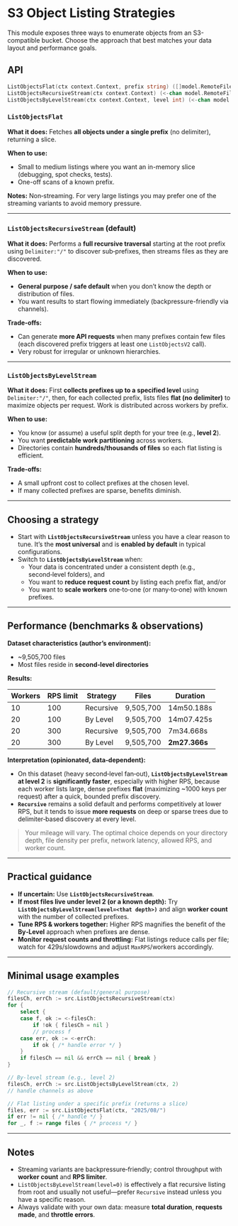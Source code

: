 # S3 Object Listing Strategies

This module exposes three ways to enumerate objects from an S3-compatible bucket. Choose the approach that best matches your data layout and performance goals.

## API

```go
ListObjectsFlat(ctx context.Context, prefix string) ([]model.RemoteFile, error)
ListObjectsRecursiveStream(ctx context.Context) (<-chan model.RemoteFile, <-chan error)
ListObjectsByLevelStream(ctx context.Context, level int) (<-chan model.RemoteFile, <-chan error)
```

### `ListObjectsFlat`
**What it does:** Fetches **all objects under a single prefix** (no delimiter), returning a slice.

**When to use:**
- Small to medium listings where you want an in-memory slice (debugging, spot checks, tests).
- One-off scans of a known prefix.

**Notes:** Non‑streaming. For very large listings you may prefer one of the streaming variants to avoid memory pressure.

---

### `ListObjectsRecursiveStream` (default)
**What it does:** Performs a **full recursive traversal** starting at the root prefix using `Delimiter:"/"` to discover sub‑prefixes, then streams files as they are discovered.

**When to use:**
- **General purpose / safe default** when you don’t know the depth or distribution of files.
- You want results to start flowing immediately (backpressure-friendly via channels).

**Trade‑offs:**
- Can generate **more API requests** when many prefixes contain few files (each discovered prefix triggers at least one `ListObjectsV2` call).
- Very robust for irregular or unknown hierarchies.

---

### `ListObjectsByLevelStream`
**What it does:** First **collects prefixes up to a specified level** using `Delimiter:"/"`, then, for each collected prefix, lists files **flat (no delimiter)** to maximize objects per request. Work is distributed across workers by prefix.

**When to use:**
- You know (or assume) a useful split depth for your tree (e.g., **level 2**).
- You want **predictable work partitioning** across workers.
- Directories contain **hundreds/thousands of files** so each flat listing is efficient.

**Trade‑offs:**
- A small upfront cost to collect prefixes at the chosen level.
- If many collected prefixes are sparse, benefits diminish.

---

## Choosing a strategy

- Start with **`ListObjectsRecursiveStream`** unless you have a clear reason to tune. It’s the **most universal** and is **enabled by default** in typical configurations.
- Switch to **`ListObjectsByLevelStream`** when:
  - Your data is concentrated under a consistent depth (e.g., second‑level folders), and
  - You want to **reduce request count** by listing each prefix flat, and/or
  - You want to **scale workers** one‑to‑one (or many‑to‑one) with known prefixes.

---

## Performance (benchmarks & observations)

**Dataset characteristics (author’s environment):**
- ~9,505,700 files
- Most files reside in **second‑level directories**

**Results:**

| Workers | RPS limit | Strategy    | Files    | Duration |
|---------|-----------|-------------|----------|----------|
| 10      | 100       | Recursive   | 9,505,700| 14m50.188s |
| 20      | 100       | By Level    | 9,505,700| 14m07.425s |
| 20      | 300       | Recursive   | 9,505,700| 7m34.668s  |
| 20      | 300       | By Level    | 9,505,700| **2m27.366s** |

**Interpretation (opinionated, data‑dependent):**
- On this dataset (heavy second‑level fan‑out), **`ListObjectsByLevelStream` at level 2** is **significantly faster**, especially with higher RPS, because each worker lists large, dense prefixes **flat** (maximizing ~1000 keys per request) after a quick, bounded prefix discovery.
- **`Recursive`** remains a solid default and performs competitively at lower RPS, but it tends to issue **more requests** on deep or sparse trees due to delimiter‑based discovery at every level.

> Your mileage will vary. The optimal choice depends on your directory depth, file density per prefix, network latency, allowed RPS, and worker count.

---

## Practical guidance

- **If uncertain:** Use **`ListObjectsRecursiveStream`**.
- **If most files live under level 2 (or a known depth):** Try **`ListObjectsByLevelStream(level=<that depth>)`** and align **worker count** with the number of collected prefixes.
- **Tune RPS & workers together:** Higher RPS magnifies the benefit of the **By‑Level** approach when prefixes are dense.
- **Monitor request counts and throttling:** Flat listings reduce calls per file; watch for 429s/slowdowns and adjust `MaxRPS`/workers accordingly.

---

## Minimal usage examples

```go
// Recursive stream (default/general purpose)
filesCh, errCh := src.ListObjectsRecursiveStream(ctx)
for {
    select {
    case f, ok := <-filesCh:
        if !ok { filesCh = nil }
        // process f
    case err, ok := <-errCh:
        if ok { /* handle error */ }
    }
    if filesCh == nil && errCh == nil { break }
}
```

```go
// By‑level stream (e.g., level 2)
filesCh, errCh := src.ListObjectsByLevelStream(ctx, 2)
// handle channels as above
```

```go
// Flat listing under a specific prefix (returns a slice)
files, err := src.ListObjectsFlat(ctx, "2025/08/")
if err != nil { /* handle */ }
for _, f := range files { /* process */ }
```

---

## Notes
- Streaming variants are backpressure‑friendly; control throughput with **worker count** and **RPS limiter**.
- `ListObjectsByLevelStream(level=0)` is effectively a flat recursive listing from root and usually not useful—prefer `Recursive` instead unless you have a specific reason.
- Always validate with your own data: measure **total duration**, **requests made**, and **throttle errors**.


